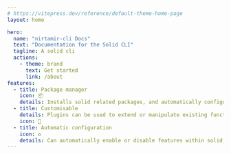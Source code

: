 ```yaml
---
# https://vitepress.dev/reference/default-theme-home-page
layout: home

hero:
  name: "nirtamir-cli Docs"
  text: "Documentation for the Solid CLI"
  tagline: A solid cli
  actions:
    - theme: brand
      text: Get started
      link: /about
features:
  - title: Package manager
    icon: 📦
    details: Installs solid related packages, and automatically configures them in your project.
  - title: Customisable
    details: Plugins can be used to extend or manipulate existing functionality
    icon: 🎨
  - title: Automatic configuration
    icon: ♻
    details: Can automatically enable or disable features within solid, such as automatically enabling SSR
---
```

